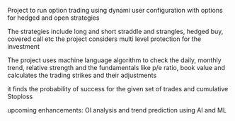 Project to run option trading using dynami user configuration with options for hedged and open strategies

The strategies include long and short straddle and strangles, hedged buy, covered call etc
the project considers multi level protection for the investment 

The project uses machine language algorithm to check the daily, monthly trend, relative strength and the fundamentals like p/e ratio, book value and calculates the trading strikes and their adjustments

it finds the probability of success for the given set of trades and cumulative Stoploss

upcoming enhancements: OI analysis and trend prediction using AI and ML
